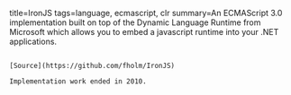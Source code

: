 title=IronJS
tags=language, ecmascript, clr
summary=An ECMAScript 3.0 implementation built on top of the Dynamic Language Runtime from Microsoft which allows you to embed a javascript runtime into your .NET applications.
~~~~~~

[Source](https://github.com/fholm/IronJS)

Implementation work ended in 2010.
